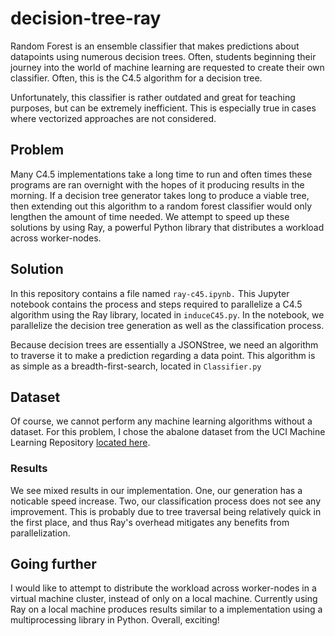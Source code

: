 # decision-tree-ray

Random Forest is an ensemble classifier that makes predictions about datapoints using numerous decision trees. Often, students beginning their journey into the world of machine learning are requested to create their own classifier. Often, this is the C4.5 algorithm for a decision tree. 

Unfortunately, this classifier is rather outdated and great for teaching purposes, but can be extremely inefficient. This is especially true in cases where vectorized approaches are not considered.

## Problem

Many C4.5 implementations take a long time to run and often times these programs are ran overnight with the hopes of it producing results in the morning. If a decision tree generator takes long to produce a viable tree, then extending out this algorithm to a random forest classifier would only lengthen the amount of time needed. We attempt to speed up these solutions by using Ray, a powerful Python library that distributes a workload across worker-nodes.

## Solution

In this repository contains a file named `ray-c45.ipynb.` This Jupyter notebook contains the process and steps required to parallelize a C4.5 algorithm using the Ray library, located in `induceC45.py`. In the notebook, we parallelize the decision tree generation as well as the classification process.

Because decision trees are essentially a JSONStree, we need an algorithm to traverse it to make a prediction regarding a data point. This algorithm is as simple as a breadth-first-search, located in `Classifier.py`

## Dataset

Of course, we cannot perform any machine learning algorithms without a dataset. For this problem, I chose the abalone dataset from the UCI Machine Learning Repository [located here](https://archive.ics.uci.edu/ml/datasets/abalone).

### Results

We see mixed results in our implementation. One, our generation has a noticable speed increase. Two, our classification process does not see any improvement. This is probably due to tree traversal being relatively quick in the first place, and thus Ray's overhead mitigates any benefits from parallelization.

## Going further

I would like to attempt to distribute the workload across worker-nodes in a virtual machine cluster, instead of only on a local machine. Currently using Ray on a local machine produces results similar to a implementation using a multiprocessing library in Python. Overall, exciting!

